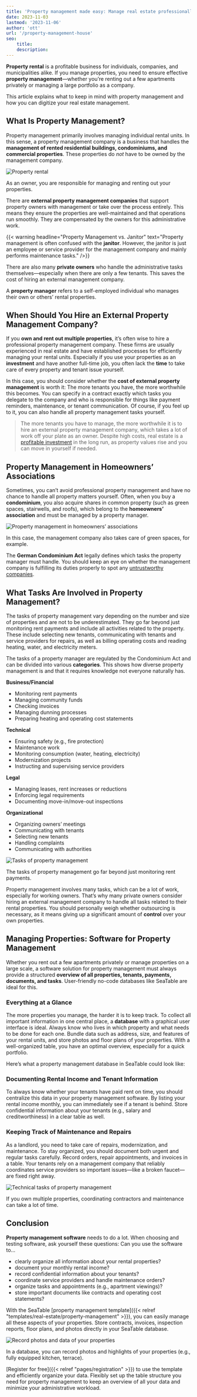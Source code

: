```yaml
---
title: 'Property management made easy: Manage real estate professionally'
date: 2023-11-03
lastmod: '2023-11-06'
author: 'ott'
url: '/property-management-house'
seo:
    title:
    description:
---
```


**Property rental** is a profitable business for individuals, companies, and municipalities alike. If you manage properties, you need to ensure effective **property management**—whether you’re renting out a few apartments privately or managing a large portfolio as a company.

This article explains what to keep in mind with property management and how you can digitize your real estate management.

## What Is Property Management?

Property management primarily involves managing individual rental units. In this sense, a property management company is a business that handles the **management of rented residential buildings, condominiums, and commercial properties**. These properties do _not_ have to be owned by the management company.

![Property rental](tierra-mallorca-rgJ1J8SDEAY-unsplash.jpg)

As an owner, you are responsible for managing and renting out your properties.

There are **external property management companies** that support property owners with management or take over the process entirely. This means they ensure the properties are well-maintained and that operations run smoothly. They are compensated by the owners for this administrative work.

{{< warning headline="Property Management vs. Janitor" text="Property management is often confused with the **janitor**. However, the janitor is just an employee or service provider for the management company and mainly performs maintenance tasks." />}}

There are also many **private owners** who handle the administrative tasks themselves—especially when there are only a few tenants. This saves the cost of hiring an external management company.

A **property manager** refers to a self-employed individual who manages their own or others’ rental properties.

## When Should You Hire an External Property Management Company?

If you **own and rent out multiple properties**, it’s often wise to hire a professional property management company. These firms are usually experienced in real estate and have established processes for efficiently managing your rental units. Especially if you use your properties as an **investment** and have another full-time job, you often lack the **time** to take care of every property and tenant issue yourself.

In this case, you should consider whether the **cost of external property management** is worth it: The more tenants you have, the more worthwhile this becomes. You can specify in a contract exactly which tasks you delegate to the company and who is responsible for things like payment reminders, maintenance, or tenant communication. Of course, if you feel up to it, you can also handle all property management tasks yourself.

> The more tenants you have to manage, the more worthwhile it is to hire an external property management company, which takes a lot of work off your plate as an owner. Despite high costs, real estate is a [profitable investment](https://www.immoanleger.de/10-gruende-immobilien-investieren/) in the long run, as property values rise and you can move in yourself if needed.

## Property Management in Homeowners’ Associations

Sometimes, you can’t avoid professional property management and have no chance to handle all property matters yourself. Often, when you buy a **condominium**, you also acquire shares in common property (such as green spaces, stairwells, and roofs), which belong to the **homeowners’ association** and must be managed by a property manager.

![Property management in homeowners’ associations](house-1353389_640-e1620395214642.jpg)

In this case, the management company also takes care of green spaces, for example.

The **German Condominium Act** legally defines which tasks the property manager must handle. You should keep an eye on whether the management company is fulfilling its duties properly to spot any [untrustworthy companies](https://www.hausverwaltung-ratgeber.de/woran-erkennt-man-einen-unserioesen-hausverwalter.html).

## What Tasks Are Involved in Property Management?

The tasks of property management vary depending on the number and size of properties and are not to be underestimated. They go far beyond just monitoring rent payments and include all activities related to the property. These include selecting new tenants, communicating with tenants and service providers for repairs, as well as billing operating costs and reading heating, water, and electricity meters.

The tasks of a property manager are regulated by the Condominium Act and can be divided into various **categories**. This shows how diverse property management is and that it requires knowledge not everyone naturally has.

**Business/Financial**

- Monitoring rent payments
- Managing community funds
- Checking invoices
- Managing dunning processes
- Preparing heating and operating cost statements

**Technical**

- Ensuring safety (e.g., fire protection)
- Maintenance work
- Monitoring consumption (water, heating, electricity)
- Modernization projects
- Instructing and supervising service providers

**Legal**

- Managing leases, rent increases or reductions
- Enforcing legal requirements
- Documenting move-in/move-out inspections

**Organizational**

- Organizing owners’ meetings
- Communicating with tenants
- Selecting new tenants
- Handling complaints
- Communicating with authorities

![Tasks of property management](towfiqu-barbhuiya-05XcCfTOzN4-unsplash.jpg)

The tasks of property management go far beyond just monitoring rent payments.

Property management involves many tasks, which can be a lot of work, especially for working owners. That’s why many private owners consider hiring an external management company to handle all tasks related to their rental properties. You should personally weigh whether outsourcing is necessary, as it means giving up a significant amount of **control** over your own properties.

## Managing Properties: Software for Property Management

Whether you rent out a few apartments privately or manage properties on a large scale, a software solution for property management must always provide a structured **overview of all properties, tenants, payments, documents, and tasks**. User-friendly no-code databases like SeaTable are ideal for this.

### Everything at a Glance

The more properties you manage, the harder it is to keep track. To collect all important information in one central place, a **database** with a graphical user interface is ideal. Always know who lives in which property and what needs to be done for each one. Bundle data such as address, size, and features of your rental units, and store photos and floor plans of your properties. With a well-organized table, you have an optimal overview, especially for a quick portfolio.

Here’s what a property management database in SeaTable could look like:

### Documenting Rental Income and Tenant Information

To always know whether your tenants have paid rent on time, you should centralize this data in your property management software. By listing your rental income monthly, you can immediately see if a tenant is behind. Store confidential information about your tenants (e.g., salary and creditworthiness) in a clear table as well.

### Keeping Track of Maintenance and Repairs

As a landlord, you need to take care of repairs, modernization, and maintenance. To stay organized, you should document both urgent and regular tasks carefully. Record orders, repair appointments, and invoices in a table. Your tenants rely on a management company that reliably coordinates service providers so important issues—like a broken faucet—are fixed right away.

![Technical tasks of property management](pexels-anil-karakaya-6419128.jpg)

If you own multiple properties, coordinating contractors and maintenance can take a lot of time.

## Conclusion

**Property management software** needs to do a lot. When choosing and testing software, ask yourself these questions: Can you use the software to…

- clearly organize all information about your rental properties?
- document your monthly rental income?
- record confidential information about your tenants?
- coordinate service providers and handle maintenance orders?
- organize tasks and appointments (e.g., apartment viewings)?
- store important documents like contracts and operating cost statements?

With the SeaTable [property management template]({{< relref "templates/real-estate/property-management" >}}), you can easily manage all these aspects of your properties. Store contracts, invoices, inspection reports, floor plans, and photos directly in your SeaTable database.

![Record photos and data of your properties](steven-ungermann-L1Nt0O4Cv3g-unsplash.jpg)

In a database, you can record photos and highlights of your properties (e.g., fully equipped kitchen, terrace).

[Register for free]({{< relref "pages/registration" >}}) to use the template and efficiently organize your data. Flexibly set up the table structure you need for property management to keep an overview of all your data and minimize your administrative workload.
